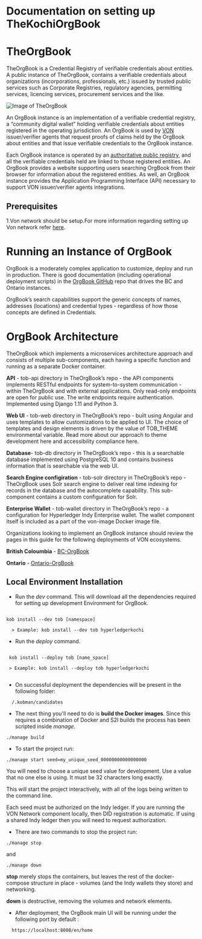 # Documentation on setting up TheKochiOrgBook

# TheOrgBook

TheOrgBook is a Credential Registry of verifiable credentials about entities. A public instance of TheOrgBook, contains a verifiable credentials about organizations (incorporations, professionals, etc.) issued by trusted public services such as Corporate Registries, regulatory agencies, permitting services, licencing services, procurement services and the like.


![Image of TheOrgBook](https://raw.githubusercontent.com/bcgov/TheOrgBook/master/docs/assets/images/TheOrgBook-HighLevel2.png)


An OrgBook instance is an implementation of a verifiable credential registry, a “community digital wallet” holding verifiable credentials about entities registered in the operating jurisdiction. An OrgBook is used by [VON](https://vonx.io/getting_started/get-started/) issuer/verifier agents that request proofs of claims held by the OrgBook about entities and that issue verifiable credentials to the OrgBook instance.


Each OrgBook instance is operated by an [authoritative public registry](https://vonx.io/getting_started/get-started#authoritative-public-registries), and all the verifiable credentials held are linked to those registered entities. An OrgBook provides a website supporting users searching OrgBook from their browser for information about the registered entities. As well, an OrgBook instance provides the Application Programming Interface (API) necessary to support VON issuer/verifier agents integrations.

**Prerequisites**
-----------------

1.Von network should be setup.For more information regarding setting up Von network refer [here](https://github.com/TEJAlions/KOBman/blob/master/docs/von-network.md).


# Running an Instance of OrgBook

OrgBook is a moderately complex application to customize, deploy and run in production. There is good documentation (including operational deployment scripts) in the [OrgBook GitHub](https://github.com/bcgov/TheOrgBook) repo that drives the BC and Ontario instances. 

OrgBook’s search capabilities support the generic concepts of names, addresses (locations) and credential types - regardless of how those concepts are defined in Credentials.

# OrgBook Architecture

TheOrgBook which implements a microservices architecture approach and consists of multiple sub-components, each having a specific function and running as a separate Docker container.

**API** - tob-api directory in TheOrgBook’s repo - the API components implements RESTful endpoints for system-to-system communication - within TheOrgBook and with external applications. Only read-only endpoints are open for public use. The write endpoints require authentication. Implemented using Django 1.11 and Python 3.

**Web UI** - tob-web directory in TheOrgBook’s repo - built using Angular and uses templates to allow customizations to be applied to UI. The choice of templates and design elements is driven by the value of TOB_THEME environmental variable. Read more about our approach to theme development here and accessibility compliance here.

**Database**- tob-db directory in TheOrgBook’s repo - this is a searchable database implemented using PostgreSQL 10 and contains business information that is searchable via the web UI.

**Search Engine configiration** - tob-solr directory in TheOrgBook’s repo - TheOrgBook uses Solr search engine to deliver real time indexing for records in the database and the autocomplete capability. This sub-component contains a custom configuration for Solr.

**Enterprise Wallet** - tob-wallet directory in TheOrgBook’s repo - a configuration for Hyperledger Indy Enterprise wallet. The wallet component itself is included as a part of the von-image Docker image file.


Organizations looking to implement an OrgBook instance should review the pages in this guide for the following deployments of VON ecosystems.

**British Coloumbia** - [BC-OrgBook](https://vonx.io/getting_started/bc-architecture)

**Ontario** - [Ontario-OrgBook](https://vonx.io/getting_started/ontario-architecture)


**Local Environment Installation** 
----------------------------------

* Run the *dev* command.
This will download all the dependencies required for setting up development Environment for OrgBook.
```

kob install --dev tob [namespace]

  > Example: kob install --dev tob hyperledgerkochi

```
* Run the *deploy* command.
```

 kob install --deploy tob [name_space]

 > Example: kob install --deploy tob hyperledgerkochi 
 
 ```
* On successful deployment the dependencies will be present in the following folder:
```
  /.kobman/candidates
```

* The next thing you'll need to do is **build the Docker images**. Since this requires a combination of Docker and S2I builds the process has been scripted inside *manage*.
```
./manage build

```
* To start the project run:
```
./manage start seed=my_unique_seed_00000000000000000

```
You will need to choose a unique seed value for development. Use a value that no one else is using. It must be 32 characters long exactly.

This will start the project interactively, with all of the logs being written to the command line.

Each seed must be authorized on the Indy ledger. If you are running the VON Network component locally, then DID registration is automatic. If using a shared Indy ledger then you will need to request authorization.

* There are two commands to stop the project run:
```
./manage stop

```
and

```
./manage down

```
**stop** merely stops the containers, but leaves the rest of the docker-compose structure in place - volumes (and the Indy wallets they store) and networking. 

**down** is destructive, removing the volumes and network elements. 


* After deployment, the OrgBook main UI will be running under the following port by default :
```
  https://localhost:8080/en/home

```






















